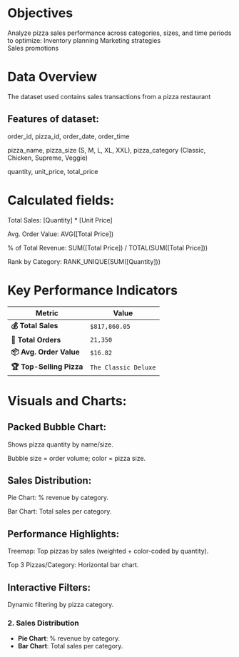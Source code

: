 # Objectives

Analyze pizza sales performance across categories, sizes, and time periods to optimize: Inventory planning
                                                                                        Marketing strategies  
                                                                                        Sales promotions
                                                                                        
# Data Overview

The dataset used contains sales transactions from a pizza restaurant

## Features of dataset:

order_id, pizza_id,
order_date,
order_time

pizza_name, 
pizza_size (S, M, L, XL, XXL), 
pizza_category (Classic, Chicken, Supreme, Veggie)

quantity,
unit_price, 
total_price


# Calculated fields:

Total Sales: [Quantity] * [Unit Price]

Avg. Order Value: AVG([Total Price])

% of Total Revenue: SUM([Total Price]) / TOTAL(SUM([Total Price]))

Rank by Category: RANK_UNIQUE(SUM([Quantity]))


# Key Performance Indicators

| **Metric**               | **Value**            | 
|--------------------------|----------------------|
| **💰 Total Sales**       | `$817,860.05`        | 
| **🛒 Total Orders**      | `21,350`             |  
| **📦 Avg. Order Value**  | `$16.82`             |  
| **🏆 Top-Selling Pizza** | `The Classic Deluxe` |  



# Visuals and Charts:

## Packed Bubble Chart:       

Shows pizza quantity by name/size.

Bubble size = order volume; color = pizza size.

## Sales Distribution: 

Pie Chart: % revenue by category.

Bar Chart: Total sales per category.

## Performance Highlights: 

Treemap: Top pizzas by sales (weighted + color-coded by quantity).

Top 3 Pizzas/Category: Horizontal bar chart.

## Interactive Filters: 

Dynamic filtering by pizza category.


### **2. Sales Distribution**  
- **Pie Chart**: % revenue by category.  
- **Bar Chart**: Total sales per category. 
